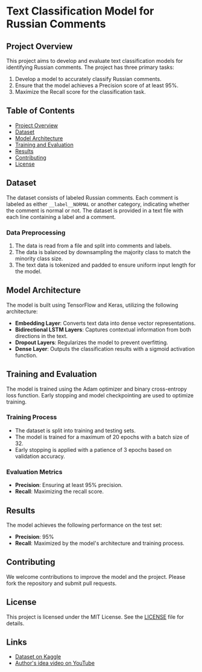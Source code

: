 # Text Classification Model for Russian Comments

## Project Overview
This project aims to develop and evaluate text classification models for identifying Russian comments. The project has three primary tasks:
1. Develop a model to accurately classify Russian comments.
2. Ensure that the model achieves a Precision score of at least 95%.
3. Maximize the Recall score for the classification task.

## Table of Contents
- [Project Overview](#project-overview)
- [Dataset](#dataset)
- [Model Architecture](#model-architecture)
- [Training and Evaluation](#training-and-evaluation)
- [Results](#results)
- [Contributing](#contributing)
- [License](#license)

## Dataset
The dataset consists of labeled Russian comments. Each comment is labeled as either `__label__NORMAL` or another category, indicating whether the comment is normal or not. The dataset is provided in a text file with each line containing a label and a comment.

### Data Preprocessing
1. The data is read from a file and split into comments and labels.
2. The data is balanced by downsampling the majority class to match the minority class size.
3. The text data is tokenized and padded to ensure uniform input length for the model.

## Model Architecture
The model is built using TensorFlow and Keras, utilizing the following architecture:
- **Embedding Layer**: Converts text data into dense vector representations.
- **Bidirectional LSTM Layers**: Captures contextual information from both directions in the text.
- **Dropout Layers**: Regularizes the model to prevent overfitting.
- **Dense Layer**: Outputs the classification results with a sigmoid activation function.

## Training and Evaluation
The model is trained using the Adam optimizer and binary cross-entropy loss function. Early stopping and model checkpointing are used to optimize training.

### Training Process
- The dataset is split into training and testing sets.
- The model is trained for a maximum of 20 epochs with a batch size of 32.
- Early stopping is applied with a patience of 3 epochs based on validation accuracy.

### Evaluation Metrics
- **Precision**: Ensuring at least 95% precision.
- **Recall**: Maximizing the recall score.

## Results
The model achieves the following performance on the test set:
- **Precision**: 95%
- **Recall**: Maximized by the model's architecture and training process.

## Contributing
We welcome contributions to improve the model and the project. Please fork the repository and submit pull requests.

## License
This project is licensed under the MIT License. See the [LICENSE](LICENSE) file for details.

## Links
- [Dataset on Kaggle](https://www.kaggle.com/datasets/alexandersemiletov/toxic-russian-comments?select=dataset.txt)
- [Author's idea video on YouTube](https://www.youtube.com/watch?v=RVUpCdVhF60&t=1141s)
